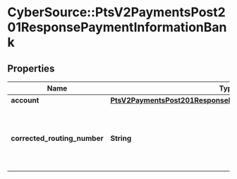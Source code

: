 # CyberSource::PtsV2PaymentsPost201ResponsePaymentInformationBank

## Properties
Name | Type | Description | Notes
------------ | ------------- | ------------- | -------------
**account** | [**PtsV2PaymentsPost201ResponsePaymentInformationBankAccount**](PtsV2PaymentsPost201ResponsePaymentInformationBankAccount.md) |  | [optional] 
**corrected_routing_number** | **String** | Corrected account number from the ACH verification service.  | [optional] 


